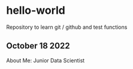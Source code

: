 # hello-world
Repository to learn git / github and test functions

## October 18 2022

About Me: Junior Data Scientist
